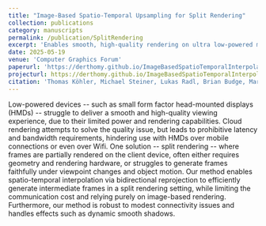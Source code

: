 ```yaml
---
title: "Image-Based Spatio-Temporal Upsampling for Split Rendering"
collection: publications
category: manuscripts
permalink: /publication/SplitRendering
excerpt: 'Enables smooth, high-quality rendering on ultra low-powered mobile devices by generating intermediate frames entirely from images using a novel spatio-temporal interpolation split rendering pipeline—without needing geometry or real-time rasterization'
date: 2025-05-19    
venue: 'Computer Graphics Forum'
paperurl: 'https://derthomy.github.io/ImageBasedSpatioTemporalInterpolation/static/paper/Image_Based_Spatio_Temporal_Interpolation_for_Split_Rendering.pdf'
projecturl: https://derthomy.github.io/ImageBasedSpatioTemporalInterpolation
citation: 'Thomas Köhler, Michael Steiner, Lukas Radl, Brian Budge, Markus Steinberger (2025). &quot;Image-Based Spatio-Temporal Upsampling for Split Rendering.&quot; <i>Computer Graphics Forum</i>. 8(44).'
---
```

Low-powered devices -- such as small form factor head-mounted displays (HMDs) -- struggle to deliver a smooth and high-quality viewing experience, due to their limited power and rendering capabilities.
Cloud rendering attempts to solve the quality issue, but leads to prohibitive latency and bandwidth requirements, hindering use with HMDs over mobile connections or even over Wifi.
One solution -- split rendering -- where frames are partially rendered on the client device, often either requires geometry and rendering hardware, or struggles to generate frames faithfully under viewpoint changes and object motion.
Our method enables spatio-temporal interpolation via bidirectional reprojection to efficiently generate intermediate frames in a split rendering setting, while limiting the communication cost and relying purely on image-based rendering. Furthermore, our method is robust to modest connectivity issues and handles effects such as dynamic smooth shadows.